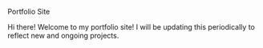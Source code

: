 Portfolio Site

Hi there! Welcome to my portfolio site! I will be updating this periodically to reflect new and ongoing projects. 
